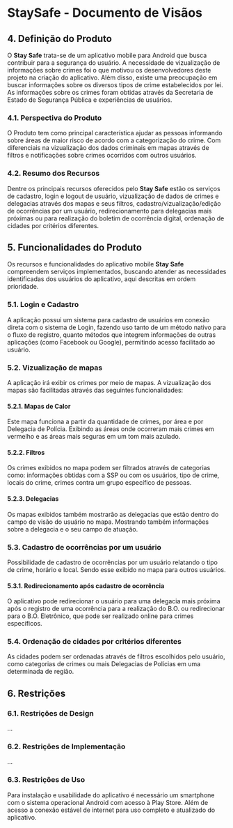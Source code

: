# StaySafe - Documento de Visãos

## 4. Definição do Produto

O **Stay Safe** trata-se de um aplicativo mobile para Android que busca contribuir para a segurança do usuário. A necessidade de vizualização de informações sobre crimes foi o que motivou os desenvolvedores deste projeto na criação do aplicativo. Além disso, existe uma preocupação em buscar informações sobre os diversos tipos de crime estabelecidos por lei. As informações sobre os crimes foram obtidas através da Secretaria de Estado de Segurança Pública e experiências de usuários.

### 4.1. Perspectiva do Produto

O Produto tem como principal característica ajudar as pessoas informando sobre áreas de maior risco de acordo com a categorização do crime. Com diferenciais na vizualização dos dados criminais em mapas através de filtros e notificações sobre crimes ocorridos com outros usuários.

### 4.2. Resumo dos Recursos

Dentre os principais recursos oferecidos pelo **Stay Safe** estão os serviços de cadastro, login e logout de usuário, vizualização de dados de crimes e delegacias através dos mapas e seus filtros, cadastro/vizualização/edição de ocorrências por um usuário, redirecionamento para delegacias mais próximas ou para realização do boletim de ocorrência digital, ordenação de cidades por critérios diferentes.

## 5. Funcionalidades do Produto

Os recursos e funcionalidades do aplicativo mobile **Stay Safe**  compreendem serviços implementados, buscando atender as necessidades identificadas dos usuários do aplicativo, aqui descritas em ordem prioridade.

### 5.1. Login e Cadastro

A aplicação possui um sistema para cadastro de usuários em conexão direta com o sistema de Login, fazendo uso tanto de um método nativo para o fluxo de registro, quanto métodos que integrem informações de outras aplicações (como Facebook ou Google), permitindo acesso facilitado ao usuário.

### 5.2. Vizualização de mapas

A aplicação irá exibir os crimes por meio de mapas. A vizualização dos mapas são facilitadas através das seguintes funcionalidades:

#### 5.2.1. Mapas de Calor

Este mapa funciona a partir da quantidade de crimes, por área e por Delegacia de Polícia. Exibindo as áreas onde ocorreram mais crimes em vermelho e as áreas mais seguras em um tom mais azulado.

#### 5.2.2. Filtros

Os crimes exibidos no mapa podem ser filtrados através de categorias como:
informações obtidas com a SSP ou com os usuários, tipo de crime, locais do crime, crimes contra um grupo específico de pessoas.

#### 5.2.3. Delegacias

Os mapas exibidos também mostrarão as delegacias que estão dentro do campo de visão do usuário no mapa. Mostrando também informações sobre a delegacia e o seu campo de atuação.

### 5.3. Cadastro de ocorrências por um usuário

Possibilidade de cadastro de ocorrências por um usuário relatando o tipo de crime, horário e local. Sendo esse exibido no mapa para outros usuários.

#### 5.3.1. Redirecionamento após cadastro de ocorrência

O aplicativo pode redirecionar o usuário para uma delegacia mais próxima após o registro de uma ocorrência para a realização do B.O. ou redirecionar para o B.O. Eletrônico, que pode ser realizado online para crimes específicos.

### 5.4. Ordenação de cidades por critérios diferentes

As cidades podem ser ordenadas através de filtros escolhidos pelo usuário, como categorias de crimes ou mais Delegacias de Polícias em uma determinada de região.

## 6. Restrições

### 6.1. Restrições de Design

...

### 6.2. Restrições de Implementação

...

### 6.3. Restrições de Uso

Para instalação e usabilidade do aplicativo é necessário um smartphone com o sistema operacional Android com acesso à Play Store. Além de acesso a conexão estável de internet para uso completo e atualizado do aplicativo.
